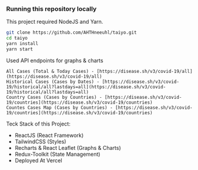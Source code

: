 ### Running this repository locally

This project required NodeJS and Yarn.

```sh
git clone https://github.com/AHTHneeuhl/taiyo.git
cd taiyo
yarn install
yarn start
```

Used API endpoints for graphs & charts

```
All Cases (Total & Today Cases) - [https://disease.sh/v3/covid-19/all](https://disease.sh/v3/covid-19/all)
Historical Cases (Cases by Dates) - [https://disease.sh/v3/covid-19/historical/all?lastdays=all](https://disease.sh/v3/covid-19/historical/all?lastdays=all)
Country Cases (Cases by Countries) - [https://disease.sh/v3/covid-19/countries](https://disease.sh/v3/covid-19/countries)
Countes Cases Map (Cases by Countries) - [https://disease.sh/v3/covid-19/countries](https://disease.sh/v3/covid-19/countries)
```

Teck Stack of this Project:

- ReactJS (React Framework)
- TailwindCSS (Styles)
- Recharts & React Leaflet (Graphs & Charts)
- Redux-Toolkit (State Management)
- Deployed At Vercel
